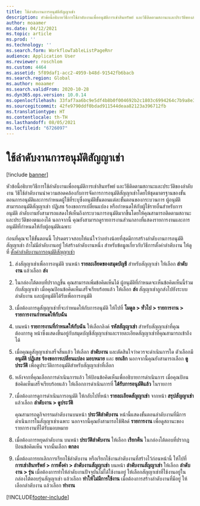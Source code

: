 ```yaml
---
title: ใช้ลำดับงานการอนุมัติสัญญาเช่า
description: หัวข้อนี้อธิบายวิธีการใช้ลำดับงานเพื่ออนุมัติการเช่าสินทรัพย์ และวิธีติดตามสถานะและประวัติของลำดับงาน
author: moaamer
ms.date: 04/12/2021
ms.topic: article
ms.prod: ''
ms.technology: ''
ms.search.form: WorkflowTableListPageRnr
audience: Application User
ms.reviewer: roschlom
ms.custom: 4464
ms.assetid: 5f89daf1-acc2-4959-b48d-91542fb6bacb
ms.search.region: Global
ms.author: moaamer
ms.search.validFrom: 2020-10-28
ms.dyn365.ops.version: 10.0.14
ms.openlocfilehash: 33faf7aa6bc9e5df4b8b0f004692b2c1803c6994264c7b9a8e3eb404387f6800
ms.sourcegitcommit: 42fe9790ddf0bdad911544deaa82123a396712fb
ms.translationtype: HT
ms.contentlocale: th-TH
ms.lasthandoff: 08/05/2021
ms.locfileid: "6726097"
---
```

# <a name="use-lease-approval-workflows"></a>ใช้ลำดับงานการอนุมัติสัญญาเช่า

[!include [banner](../includes/banner.md)]

หัวข้อนี้อธิบายวิธีการใช้ลำดับงานเพื่ออนุมัติการเช่าสินทรัพย์ และวิธีติดตามสถานะและประวัติของลำดับงาน วิธีใช้ลำดับงานนำความสอดคล้องกับการจัดการการอนุมัติสัญญาเช่าโดยให้ชุดมาตรฐานของขั้นตอนการอนุมัติและการกำหนดผู้ใช้ที่ระบุซึ่งอนุมัติขั้นตอนแต่ละขั้นตอนของกระบวนการ ผู้อนุมัติสามารถอนุมัติสัญญาเช่า ปฏิเสธ ร้องขอการเปลี่ยนแปลง หรือกำหนดให้กับผู้ใช้รายอื่นสำหรับการอนุมัติ ลำดับงานยังสามารถแสดงให้เห็นถึงกระบวนการอนุมัติมากขึ้นโดยให้คุณสามารถติดตามสถานะและประวัติของตนเองได้ นอกจากนี้ คุณยังสามารถดูรายการงานส่วนกลางที่แสดงรายการงานและการอนุมัติที่กำหนดให้กับผู้อนุมัติเฉพาะ

ก่อนที่คุณจะใช้ขั้นตอนนี้ โปรดตรวจสอบให้แน่ใจว่าอย่างน้อยที่สุดมีการสร้างลำดับงานการอนุมัติสัญญาเช่า ถ้าไม่มีลำดับงานอยู่ ให้สร้างลำดับงานหนึ่ง สำหรับข้อมูลเกี่ยวกับวิธีการตั้งค่าลำดับงาน ให้ดูที่ [ตั้งค่าลำดับงานการอนุมัติสัญญาเช่า](set-up-lease-wrkflw.md)

1. ส่งสัญญาเช่าเพื่อการอนุมัติ บนหน้า **รายละเอียดของสมุดบัญชี** สำหรับสัญญาเช่า ให้เลือก **ลำดับงาน** แล้วเลือก **ส่ง**
2. ในกล่องโต้ตอบที่ปรากฏขึ้น คุณสามารถเพิ่มข้อคิดเห็นได้ ผู้อนุมัติที่กำหนดจะเห็นข้อคิดเห็นนี้ร่วมกับสัญญาเช่า เมื่อคุณป้อนข้อคิดเห็นเสร็จเรียบร้อยแล้ว ให้เลือก **ส่ง** สัญญาเช่าถูกส่งไปยังระบบลำดับงาน และผู้อนุมัติได้รับเพื่อการอนุมัติ
3. เมื่อต้องการดูสัญญาเช่าที่จะกำหนดให้กับการอนุมัติ ให้ไปที่ **โมดูล \> ทั่วไป \> รายการงาน \> รายการงานกำหนดให้กับฉัน**
4. บนหน้า **รายการงานที่กำหนดให้กับฉัน** ให้เลือกลิงค์ **รหัสสัญญาเช่า** สำหรับสัญญาเช่าที่คุณต้องการดู หน้าซึ่งแสดงขึ้นอยู่กับสมุดบัญชีสัญญาเช่าและรายละเอียดสัญญาเช่าที่คุณสามารถเข้าถึงได้
5. เมื่อคุณดูสัญญาเช่าเสร็จสิ้นแล้ว ให้เลือก **ลำดับงาน** และตัดสินใจว่าควรจะดำเนินการใด ตัวเลือกมี **อนุมัติ** **ปฏิเสธ** **ร้องขอการเปลี่ยนแปลง** **มอบหมาย** และ **ยกเลิก** นอกจากนี้คุณยังสามารถเลือก **ดูประวัติ** เพื่อดูประวัติการอนุมัติสำหรับสัญญาเช่าที่เลือก
6. หลังจากที่คุณเลือกการดำเนินการแล้ว ให้ป้อนข้อคิดเห็นเพื่ออธิบายการดำเนินการ เมื่อคุณป้อนข้อคิดเห็นเสร็จเรียบร้อยแล้ว ให้เลือกการดำเนินการที่ **ได้รับการอนุมัติแล้ว** ในรายการ
7. เมื่อต้องการดูการดำเนินการอนุมัติ ให้กลับไปที่หน้า **รายละเอียดสัญญาเช่า** จากหน้า **สรุปสัญญาเช่า** แล้วเลือก **ลำดับงาน \> ดูประวัติ**

    คุณสามารถดูกิจกรรมลำดับงานบนหน้า **ประวัติลำดับงาน** หน้านี้แสดงขั้นตอนลำดับงานที่มีการดำเนินการในสัญญาเช่าเฉพาะ นอกจากนี้คุณยังสามารถใช้ฟิลด์ **รายการงาน** เพื่อดูสถานะของรายการงานที่ได้รับมอบหมาย

8. เมื่อต้องการหยุดลำดับงาน บนหน้า **ประวัติลำดับงาน** ให้เลือก **เรียกคืน** ในกล่องโต้ตอบที่ปรากฎ ป้อนข้อคิดเห็น จากนั้นเลือก **ตกลง**
9. เมื่อต้องการยกเลิกการเรียกใช้ลำดับงาน หรือเรียกใช้งานลำดับงานที่สร้างไว้ก่อนหน้านี้ ให้ไปที่ **การเช่าสินทรัพย์ \> การตั้งค่า \> ลำดับงานสัญญาเช่า** บนหน้า **ลำดับงานสัญญาเช่า** ให้เลือก **ลำดับงาน \> รุ่น** เมื่อต้องการทำให้ลำดับงานปัจจุบันไม่ได้ใช้งานอยู่ ให้เลือกสัญญาเช่าที่ใช้งานอยู่ในกล่องโต้ตอบรุ่นสัญญาเช่า แล้วเลือก **ทำให้ไม่มีการใช้งาน** เมื่อต้องการสร้างลำดับงานที่มีอยู่ ให้เลือกลำดับงาน แล้วเลือก **ทำงาน**


[!INCLUDE[footer-include](../../includes/footer-banner.md)]
